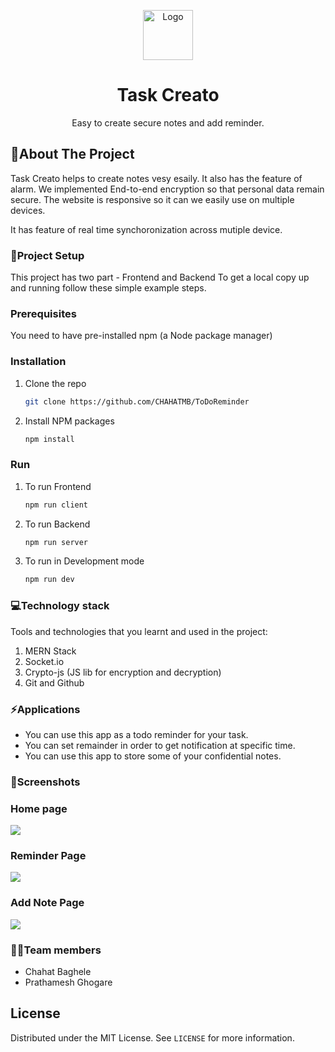<p align="center">
  <a href="https://github.com/othneildrew/Best-README-Template">
    <img src="https://raw.githubusercontent.com/prathameshg121/ToDoReminder/main/src/components/images/logo2.png?token=AO7X2DHNXNUHZPFZ3DZW63DA472M4" alt="Logo" width="80" height="80">
  </a>
<h1 align="center">Task Creato</h1>
  <p align="center">
    Easy to create secure notes and add reminder.
    <br /> 
    </p>
</p>
    
<!-- ABOUT THE PROJECT -->
## 📖About The Project
Task Creato helps to create notes vesy esaily. It also has the feature of alarm. We implemented End-to-end encryption so that personal data remain secure. The website is responsive so it can we easily use on multiple devices.

It has feature of real time synchoronization across mutiple device.

### 🔧**Project Setup**  

This project has two part - Frontend and Backend
To get a local copy up and running follow these simple example steps.

### Prerequisites
 You need to have pre-installed npm (a Node package manager)

### Installation

1. Clone the repo
   ```sh
   git clone https://github.com/CHAHATMB/ToDoReminder
   ```
2. Install NPM packages
   ```sh
   npm install
   ```

### Run

1. To run Frontend
   ```sh
   npm run client
   ```
2. To run Backend
   ```sh
   npm run server
   ```
3. To run in Development mode
   ```sh
   npm run dev
   ```

### 💻**Technology stack**
Tools and technologies that you learnt and used in the project:
1. MERN Stack
2. Socket.io
3. Crypto-js (JS lib for encryption and decryption)
4. Git and Github

### ⚡**Applications**
+ You can use this app as a todo reminder for your task.  
+ You can set remainder in order to get notification at specific time.  
+ You can use this app to store some of your confidential notes.   


### 📸**Screenshots**
<h3>
Home page
</h3>
<img src="https://lh6.googleusercontent.com/4nPiuyPNIhZ7RBvpMrbqr_ZHgECk8Oz0gOWLvj-H7UfGSm7dntfGbWDU6ArbDMjNMpj-VbFAdr0qzXhjYTDd=w1366-h615" >

</br>
<a><h3>Reminder Page</h3><img src="https://lh4.googleusercontent.com/0UbEbO8VgXyY92t1TJ7FzF7dnToHrNbOsZ5zOFZ99p9u8jr5pjxLJUouYTFKhagjvI3yC6tKF80s36kGsP7b=w1366-h615" >
</a>
<a><h3>Add Note Page</h3><img src="https://lh6.googleusercontent.com/NkexwLMHrabER0vkez_AOhfq8wAE_p0w2fY-3EN6gmb3khyIcX70LhPNwyKDLSKQ_3lM7sZ1g9IRDipSj9DR=w1366-h615" >
</a>

### 👨‍💻**Team members**
* Chahat Baghele
* Prathamesh Ghogare

<!-- LICENSE -->
## License

Distributed under the MIT License. See `LICENSE` for more information.
